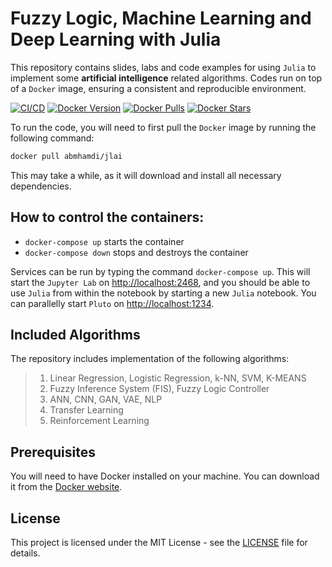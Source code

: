 # Fuzzy Logic, Machine Learning and Deep Learning with Julia

This repository contains slides, labs and code examples for using `Julia` to implement some **artificial intelligence** related algorithms. Codes run on top of a `Docker` image, ensuring a consistent and reproducible environment.

[![CI/CD](https://github.com/a-mhamdi/jlai/actions/workflows/jlai.yml/badge.svg)](https://github.com/a-mhamdi/jlai/actions/workflows/jlai.yml)
[![Docker Version](https://img.shields.io/docker/v/abmhamdi/jlai?sort=semver)](https://hub.docker.com/r/abmhamdi/jlai)
[![Docker Pulls](https://img.shields.io/docker/pulls/abmhamdi/jlai)](https://hub.docker.com/r/abmhamdi/jlai)
[![Docker Stars](https://img.shields.io/docker/stars/abmhamdi/jlai)](https://hub.docker.com/r/abmhamdi/jlai)

To run the code, you will need to first pull the `Docker` image by running the following command:

```zsh
docker pull abmhamdi/jlai
```

This may take a while, as it will download and install all necessary dependencies.

## How to control the containers:

* ```docker-compose up``` starts the container
* ```docker-compose down``` stops and destroys the container

Services can be run by typing the command `docker-compose up`. This will start the `Jupyter Lab` on [http://localhost:2468](http://localhost:2468), and you should be able to use `Julia` from within the notebook by starting a new `Julia` notebook. You can parallelly start `Pluto` on [http://localhost:1234](http://localhost:1234).

## Included Algorithms
The repository includes implementation of the following algorithms:
>1. Linear Regression, Logistic Regression, k-NN, SVM, K-MEANS
>1. Fuzzy Inference System (FIS), Fuzzy Logic Controller
>1. ANN, CNN, GAN, VAE, NLP
>1. Transfer Learning
>1. Reinforcement Learning

## Prerequisites
You will need to have Docker installed on your machine. You can download it from the [Docker website](https://hub.docker.com).

## License
This project is licensed under the MIT License - see the [LICENSE](https://raw.githubusercontent.com/a-mhamdi/jlai/refs/heads/main/LICENSE) file for details.
